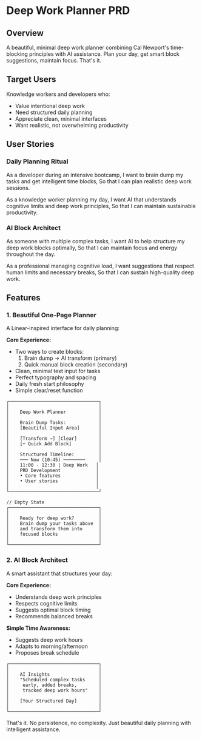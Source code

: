 # Deep Work Planner PRD

## Overview
A beautiful, minimal deep work planner combining Cal Newport's time-blocking principles with AI assistance. Plan your day, get smart block suggestions, maintain focus. That's it.

## Target Users
Knowledge workers and developers who:
- Value intentional deep work
- Need structured daily planning
- Appreciate clean, minimal interfaces
- Want realistic, not overwhelming productivity

## User Stories

### Daily Planning Ritual
As a developer during an intensive bootcamp,
I want to brain dump my tasks and get intelligent time blocks,
So that I can plan realistic deep work sessions.

As a knowledge worker planning my day,
I want AI that understands cognitive limits and deep work principles,
So that I can maintain sustainable productivity.

### AI Block Architect
As someone with multiple complex tasks,
I want AI to help structure my deep work blocks optimally,
So that I can maintain focus and energy throughout the day.

As a professional managing cognitive load,
I want suggestions that respect human limits and necessary breaks,
So that I can sustain high-quality deep work.

## Features

### 1. Beautiful One-Page Planner
A Linear-inspired interface for daily planning:

**Core Experience:**
- Two ways to create blocks:
  1. Brain dump → AI transform (primary)
  2. Quick manual block creation (secondary)
- Clean, minimal text input for tasks
- Perfect typography and spacing
- Daily fresh start philosophy
- Simple clear/reset function

```
┌─────────────────────────────────┐
│                                 │
│    Deep Work Planner            │
│                                 │
│    Brain Dump Tasks:            │
│    [Beautiful Input Area]       │
│                                 │
│    [Transform →] [Clear]        │
│    [+ Quick Add Block]          │
│                                 │
│    Structured Timeline:         │
│    ─── Now (10:45) ────────     │
│    11:00 - 12:30 | Deep Work   │
│    PRD Development             │
│    • Core features             │
│    • User stories              │
│                                │
└─────────────────────────────────┘

// Empty State
┌─────────────────────────────────┐
│                                 │
│    Ready for deep work?         │
│    Brain dump your tasks above  │
│    and transform them into      │
│    focused blocks               │
│                                 │
└─────────────────────────────────┘
```

### 2. AI Block Architect
A smart assistant that structures your day:

**Core Experience:**
- Understands deep work principles
- Respects cognitive limits
- Suggests optimal block timing
- Recommends balanced breaks

**Simple Time Awareness:**
- Suggests deep work hours
- Adapts to morning/afternoon
- Proposes break schedule

```
┌─────────────────────────────────┐
│                                 │
│    AI Insights                  │
│    "Scheduled complex tasks     │
│     early, added breaks,        │
│     tracked deep work hours"    │
│                                 │
│    [Your Structured Day]        │
│                                 │
└─────────────────────────────────┘
```

That's it. No persistence, no complexity. Just beautiful daily planning with intelligent assistance. 